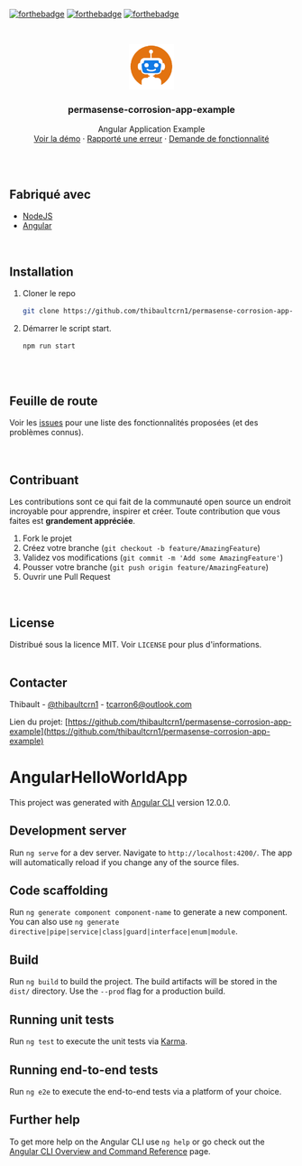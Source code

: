 [![forthebadge](https://forthebadge.com/images/badges/made-with-typescript.svg)](https://www.typescriptlang.org/)
[![forthebadge](https://forthebadge.com/images/badges/uses-git.svg)](https://github.com/)
[![forthebadge](https://forthebadge.com/images/badges/check-it-out.svg)](https://aralium.fr/)

<!-- PROJECT LOGO -->
<br />
<p align="center">
  <a href="https://github.com/thibaultcrn1/permasense-corrosion-app-example">
    <img src="assets/icon.png" alt="Logo" width="80" height="80">
  </a>

  <h3 align="center">permasense-corrosion-app-example</h3>

  <p align="center">
    Angular Application Example
    <br />
    <a href="https://github.com/thibaultcrn1/permasense-corrosion-app-example">Voir la démo</a>
    ·
    <a href="https://github.com/thibaultcrn1/permasense-corrosion-app-example/issues">Rapporté une erreur</a>
    ·
    <a href="https://github.com/thibaultcrn1/permasense-corrosion-app-example/issues">Demande de fonctionnalité</a>
  </p>
</p>
<br />
<br />

## Fabriqué avec
<!-- MADE WITH-->
* [NodeJS](https://nodejs.org/en/)
* [Angular](https://angular.io/)
<br />

## Installation

1. Cloner le repo
   ```sh
   git clone https://github.com/thibaultcrn1/permasense-corrosion-app-example.git
   ```
2. Démarrer le script start.
   ```sh
   npm run start
   ```
   
<br />
<br />

<!-- ROADMAP -->
## Feuille de route

Voir les [issues](https://github.com/thibaultcrn1/permasense-corrosion-app-example/issues) pour une liste des fonctionnalités proposées (et des problèmes connus).
<br />
<br />
<br />

<!-- CONTRIBUTING -->
## Contribuant

Les contributions sont ce qui fait de la communauté open source un endroit incroyable pour apprendre, inspirer et créer. Toute contribution que vous faites est **grandement appréciée**.

1. Fork le projet
2. Créez votre branche (`git checkout -b feature/AmazingFeature`)
3. Validez vos modifications (`git commit -m 'Add some AmazingFeature'`)
4. Pousser votre branche (`git push origin feature/AmazingFeature`)
5. Ouvrir une Pull Request
<br />

<!-- LICENSE -->
## License

Distribué sous la licence MIT. Voir `LICENSE` pour plus d'informations.
<br />
<br />

<!-- CONTACT -->
## Contacter

Thibault - [@thibaultcrn1](https://github.com/thibaultcrn1) - tcarron6@outlook.com

Lien du projet: [https://github.com/thibaultcrn1/permasense-corrosion-app-example](https://github.com/thibaultcrn1/permasense-corrosion-app-example)






# AngularHelloWorldApp

This project was generated with [Angular CLI](https://github.com/angular/angular-cli) version 12.0.0.

## Development server

Run `ng serve` for a dev server. Navigate to `http://localhost:4200/`. The app will automatically reload if you change any of the source files.

## Code scaffolding

Run `ng generate component component-name` to generate a new component. You can also use `ng generate directive|pipe|service|class|guard|interface|enum|module`.

## Build

Run `ng build` to build the project. The build artifacts will be stored in the `dist/` directory. Use the `--prod` flag for a production build.

## Running unit tests

Run `ng test` to execute the unit tests via [Karma](https://karma-runner.github.io).

## Running end-to-end tests

Run `ng e2e` to execute the end-to-end tests via a platform of your choice.

## Further help

To get more help on the Angular CLI use `ng help` or go check out the [Angular CLI Overview and Command Reference](https://angular.io/cli) page.

